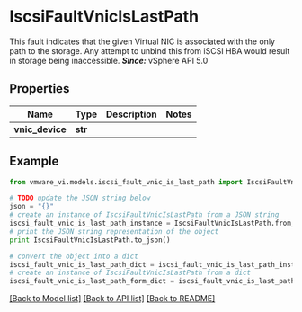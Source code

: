# IscsiFaultVnicIsLastPath

This fault indicates that the given Virtual NIC is associated with the only path to the storage.  Any attempt to unbind this from iSCSI HBA would result in storage being inaccessible.  ***Since:*** vSphere API 5.0 

## Properties
Name | Type | Description | Notes
------------ | ------------- | ------------- | -------------
**vnic_device** | **str** |  | 

## Example

```python
from vmware_vi.models.iscsi_fault_vnic_is_last_path import IscsiFaultVnicIsLastPath

# TODO update the JSON string below
json = "{}"
# create an instance of IscsiFaultVnicIsLastPath from a JSON string
iscsi_fault_vnic_is_last_path_instance = IscsiFaultVnicIsLastPath.from_json(json)
# print the JSON string representation of the object
print IscsiFaultVnicIsLastPath.to_json()

# convert the object into a dict
iscsi_fault_vnic_is_last_path_dict = iscsi_fault_vnic_is_last_path_instance.to_dict()
# create an instance of IscsiFaultVnicIsLastPath from a dict
iscsi_fault_vnic_is_last_path_form_dict = iscsi_fault_vnic_is_last_path.from_dict(iscsi_fault_vnic_is_last_path_dict)
```
[[Back to Model list]](../README.md#documentation-for-models) [[Back to API list]](../README.md#documentation-for-api-endpoints) [[Back to README]](../README.md)



